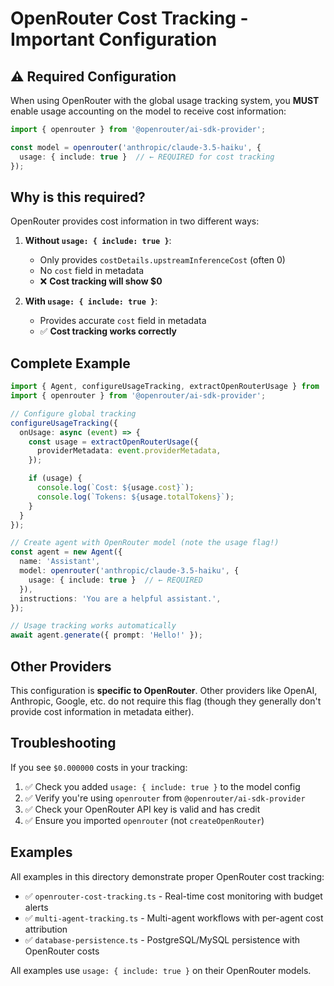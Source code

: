 # OpenRouter Cost Tracking - Important Configuration

## ⚠️ Required Configuration

When using OpenRouter with the global usage tracking system, you **MUST** enable usage accounting on the model to receive cost information:

```typescript
import { openrouter } from '@openrouter/ai-sdk-provider';

const model = openrouter('anthropic/claude-3.5-haiku', {
  usage: { include: true }  // ← REQUIRED for cost tracking
});
```

## Why is this required?

OpenRouter provides cost information in two different ways:

1. **Without `usage: { include: true }`**:
   - Only provides `costDetails.upstreamInferenceCost` (often 0)
   - No `cost` field in metadata
   - ❌ **Cost tracking will show $0**

2. **With `usage: { include: true }`**:
   - Provides accurate `cost` field in metadata
   - ✅ **Cost tracking works correctly**

## Complete Example

```typescript
import { Agent, configureUsageTracking, extractOpenRouterUsage } from '@fondation-io/agents';
import { openrouter } from '@openrouter/ai-sdk-provider';

// Configure global tracking
configureUsageTracking({
  onUsage: async (event) => {
    const usage = extractOpenRouterUsage({
      providerMetadata: event.providerMetadata,
    });

    if (usage) {
      console.log(`Cost: ${usage.cost}`);
      console.log(`Tokens: ${usage.totalTokens}`);
    }
  }
});

// Create agent with OpenRouter model (note the usage flag!)
const agent = new Agent({
  name: 'Assistant',
  model: openrouter('anthropic/claude-3.5-haiku', {
    usage: { include: true }  // ← REQUIRED
  }),
  instructions: 'You are a helpful assistant.',
});

// Usage tracking works automatically
await agent.generate({ prompt: 'Hello!' });
```

## Other Providers

This configuration is **specific to OpenRouter**. Other providers like OpenAI, Anthropic, Google, etc. do not require this flag (though they generally don't provide cost information in metadata either).

## Troubleshooting

If you see `$0.000000` costs in your tracking:

1. ✅ Check you added `usage: { include: true }` to the model config
2. ✅ Verify you're using `openrouter` from `@openrouter/ai-sdk-provider`
3. ✅ Check your OpenRouter API key is valid and has credit
4. ✅ Ensure you imported `openrouter` (not `createOpenRouter`)

## Examples

All examples in this directory demonstrate proper OpenRouter cost tracking:

- ✅ `openrouter-cost-tracking.ts` - Real-time cost monitoring with budget alerts
- ✅ `multi-agent-tracking.ts` - Multi-agent workflows with per-agent cost attribution
- ✅ `database-persistence.ts` - PostgreSQL/MySQL persistence with OpenRouter costs

All examples use `usage: { include: true }` on their OpenRouter models.
